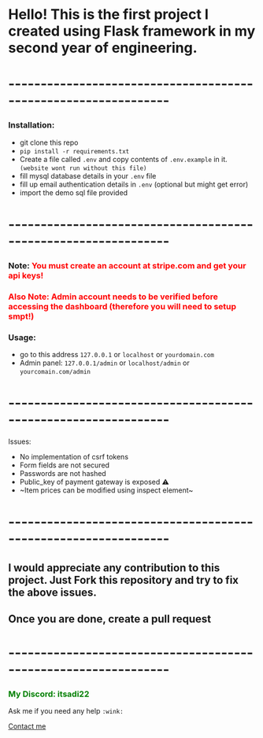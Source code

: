 # Hello! This is the first project I created using Flask framework in my second year of engineering.

# ---------------------------------------------------------------

### Installation:

- git clone this repo
- `pip install -r requirements.txt`
- Create a file called `.env` and copy contents of `.env.example` in it. `(website wont run without this file)`
- fill mysql database details in your `.env` file
- fill up email authentication details in `.env` (optional but might get error)
- import the demo sql file provided

# ---------------------------------------------------------------


### Note: <span style="color:red">You must create an account at stripe.com and get your api keys! </span>
### <span style="color:red"> Also Note: Admin account needs to be verified before accessing the dashboard **(therefore you will need to setup smpt!)** </span>


### Usage:
- go to this address `127.0.0.1` or `localhost` or `yourdomain.com`
- Admin panel: `127.0.0.1/admin` or `localhost/admin` or `yourcomain.com/admin`

# ---------------------------------------------------------------

Issues:
  - No implementation of csrf tokens
  - Form fields are not secured
  - Passwords are not hashed
  - Public_key of payment gateway is exposed ⚠️
  - ~Item prices can be modified using inspect element~

# ---------------------------------------------------------------

## I would appreciate any contribution to this project. Just Fork this repository and try to fix the above issues.
## Once you are done, create a pull request


# ---------------------------------------------------------------
### <span style="color:green"> My Discord: itsadi22 </span>
Ask me if you need any help `:wink:`

[Contact me](mailto:itsadi22.zil@ud.me)
